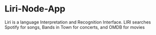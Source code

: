 # Liri-Node-App
Liri is a language Interpretation and Recognition Interface. LIRI searches Spotify for songs, Bands in Town for concerts, and OMDB for movies

